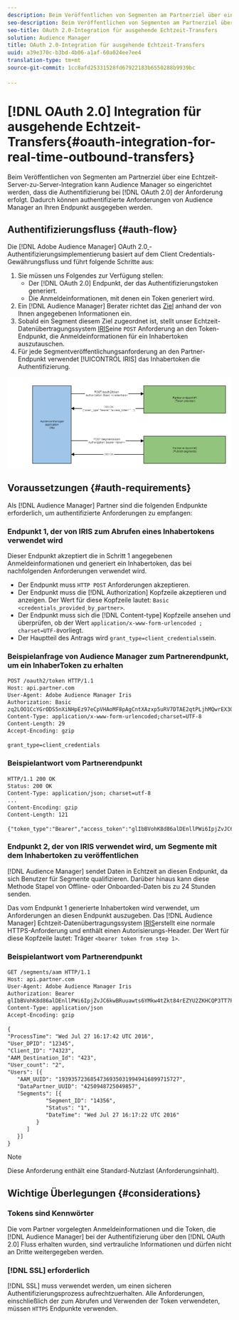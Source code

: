 ```yaml
---
description: Beim Veröffentlichen von Segmenten am Partnerziel über eine Echtzeit-Server-zu-Server-Integration kann Audience Manager so eingerichtet werden, dass die Authentifizierung beim Erstellen der Anforderungen mit OAuth 2.0 erfolgt. Dadurch können authentifizierte Anforderungen von Audience Manager an Ihren Endpunkt ausgegeben werden.
seo-description: Beim Veröffentlichen von Segmenten am Partnerziel über eine Echtzeit-Server-zu-Server-Integration kann Audience Manager so eingerichtet werden, dass die Authentifizierung beim Erstellen der Anforderungen mit OAuth 2.0 erfolgt. Dadurch können authentifizierte Anforderungen von Audience Manager an Ihren Endpunkt ausgegeben werden.
seo-title: OAuth 2.0-Integration für ausgehende Echtzeit-Transfers
solution: Audience Manager
title: OAuth 2.0-Integration für ausgehende Echtzeit-Transfers
uuid: a39e370c-b3bd-4b06-a1af-60a024ee7ee4
translation-type: tm+mt
source-git-commit: 1cc8afd25331528fd67922183b6550288b9939bc

---
```



# [!DNL OAuth 2.0] Integration für ausgehende Echtzeit-Transfers{#oauth-integration-for-real-time-outbound-transfers}

Beim Veröffentlichen von Segmenten am Partnerziel über eine Echtzeit-Server-zu-Server-Integration kann Audience Manager so eingerichtet werden, dass die Authentifizierung bei [!DNL OAuth 2.0] der Anforderung erfolgt. Dadurch können authentifizierte Anforderungen von Audience Manager an Ihren Endpunkt ausgegeben werden.

## Authentifizierungsfluss {#auth-flow}

Die [!DNL Adobe Audience Manager] OAuth 2.0[ ](https://tools.ietf.org/html/rfc6749#section-4.4)-Authentifizierungsimplementierung basiert auf dem Client Credentials-Gewährungsfluss und führt folgende Schritte aus:

1. Sie müssen uns Folgendes zur Verfügung stellen:
   * Der [!DNL OAuth 2.0] Endpunkt, der das Authentifizierungstoken generiert.
   * Die Anmeldeinformationen, mit denen ein Token generiert wird.
1. Ein [!DNL Audience Manager] Berater richtet das [Ziel](../../../features/destinations/destinations.md) anhand der von Ihnen angegebenen Informationen ein.
1. Sobald ein Segment diesem Ziel zugeordnet ist, stellt unser Echtzeit-Datenübertragungssystem [IRIS](../../../reference/system-components/components-data-action.md#iris)eine `POST` Anforderung an den Token-Endpunkt, die Anmeldeinformationen für ein Inhabertoken auszutauschen.
1. Für jede Segmentveröffentlichungsanforderung an den Partner-Endpunkt verwendet [!UICONTROL IRIS] das Inhabertoken die Authentifizierung.

![](assets/oauth2-iris.png)

## Voraussetzungen {#auth-requirements}

Als [!DNL Audience Manager] Partner sind die folgenden Endpunkte erforderlich, um authentifizierte Anforderungen zu empfangen:

### Endpunkt 1, der von IRIS zum Abrufen eines Inhabertokens verwendet wird

Dieser Endpunkt akzeptiert die in Schritt 1 angegebenen Anmeldeinformationen und generiert ein Inhabertoken, das bei nachfolgenden Anforderungen verwendet wird.

* Der Endpunkt muss `HTTP POST` Anforderungen akzeptieren.
* Der Endpunkt muss die [!DNL Authorization] Kopfzeile akzeptieren und anzeigen. Der Wert für diese Kopfzeile lautet: `Basic <credentials_provided_by_partner>`.
* Der Endpunkt muss sich die [!DNL Content-type] Kopfzeile ansehen und überprüfen, ob der Wert `application/x-www-form-urlencoded ; charset=UTF-8`vorliegt.
* Der Hauptteil des Antrags wird `grant_type=client_credentials`sein.

### Beispielanfrage von Audience Manager zum Partnerendpunkt, um ein InhaberToken zu erhalten

```
POST /oauth2/token HTTP/1.1
Host: api.partner.com
User-Agent: Adobe Audience Manager Iris
Authorization: Basic zq2LOO1CcYGrODS5nXiNHpEz97eCpVHAoMF8pAgCntXAzxp5uRV7DTAE2qtPLjhMQwrEX3O6MHV4S
Content-Type: application/x-www-form-urlencoded;charset=UTF-8
Content-Length: 29
Accept-Encoding: gzip
  
grant_type=client_credentials
```

### Beispielantwort vom Partnerendpunkt

```
HTTP/1.1 200 OK
Status: 200 OK
Content-Type: application/json; charset=utf-8
...
Content-Encoding: gzip
Content-Length: 121
  
{"token_type":"Bearer","access_token":"glIbBVohK8d86alDEnllPWi6IpjZvJC6kwBRuuawts6YMkw4tZkt84rEZYU2ZKHCQP3TT7PnzCQPI0yY"}
```

### Endpunkt 2, der von IRIS verwendet wird, um Segmente mit dem Inhabertoken zu veröffentlichen

[!DNL Audience Manager] sendet Daten in Echtzeit an diesen Endpunkt, da sich Benutzer für Segmente qualifizieren. Darüber hinaus kann diese Methode Stapel von Offline- oder Onboarded-Daten bis zu 24 Stunden senden.

Das vom Endpunkt 1 generierte Inhabertoken wird verwendet, um Anforderungen an diesen Endpunkt auszugeben. Das [!DNL Audience Manager] Echtzeit-Datenübertragungssystem [IRIS](../../../reference/system-components/components-data-action.md#iris)erstellt eine normale HTTPS-Anforderung und enthält einen Autorisierungs-Header. Der Wert für diese Kopfzeile lautet: Träger `<bearer token from step 1>`.

### Beispielantwort vom Partnerendpunkt

```
GET /segments/aam HTTP/1.1
Host: api.partner.com
User-Agent: Adobe Audience Manager Iris
Authorization: Bearer glIbBVohK8d86alDEnllPWi6IpjZvJC6kwBRuuawts6YMkw4tZkt84rEZYU2ZKHCQP3TT7PnzCQPI0yY
Content-Type: application/json
Accept-Encoding: gzip
   
{
"ProcessTime": "Wed Jul 27 16:17:42 UTC 2016",
"User_DPID": "12345",
"Client_ID": "74323",
"AAM_Destination_Id": "423",
"User_count": "2",
"Users": [{
   "AAM_UUID": "19393572368547369350319949416899715727",
   "DataPartner_UUID": "4250948725049857",
   "Segments": [{
            "Segment_ID": "14356",
            "Status": "1",
            "DateTime": "Wed Jul 27 16:17:22 UTC 2016"
         }
      ]
   }]
}
```

>[!NOTE]
>
>Diese Anforderung enthält eine Standard-Nutzlast (Anforderungsinhalt).

## Wichtige Überlegungen {#considerations}

### Tokens sind Kennwörter

Die vom Partner vorgelegten Anmeldeinformationen und die Token, die [!DNL Audience Manager] bei der Authentifizierung über den [!DNL OAuth 2.0] Fluss erhalten wurden, sind vertrauliche Informationen und dürfen nicht an Dritte weitergegeben werden.

### [!DNL SSL] erforderlich

[!DNL SSL] muss verwendet werden, um einen sicheren Authentifizierungsprozess aufrechtzuerhalten. Alle Anforderungen, einschließlich der zum Abrufen und Verwenden der Token verwendeten, müssen `HTTPS` Endpunkte verwenden.